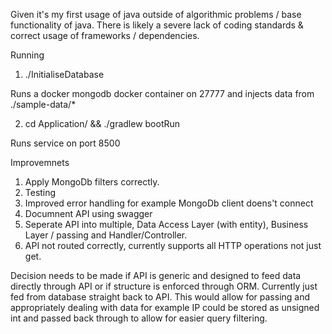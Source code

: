 Given it's my first usage of java outside of algorithmic problems / base functionality of java. There is likely a severe lack of coding standards & correct usage of frameworks / dependencies.

Running
1. ./InitialiseDatabase

Runs a docker mongodb docker container on 27777 and injects data from ./sample-data/*

2. cd Application/ && ./gradlew bootRun

Runs service on port 8500

Improvemnets
1. Apply MongoDb filters correctly.
2. Testing
3. Improved error handling for example MongoDb client doens't connect
4. Documnent API using swagger
5. Seperate API into multiple, Data Access Layer (with entity), Business Layer / passing and Handler/Controller.
6. API not routed correctly, currently supports all HTTP operations not just get.

Decision needs to be made if API is generic and designed to feed data directly through API or if structure is enforced through ORM. Currently just fed from database straight back to API. This would allow for passing and appropriately dealing with data for example IP could be stored as unsigned int and passed back through to allow for easier query filtering. 
